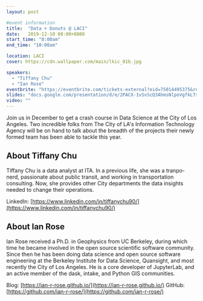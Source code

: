 ```yaml
---
layout: post

#event information
title:  "Data + Donuts @ LACI"
date:   2019-12-10 08:00+0800
start_time: "8:00am"
end_time: "10:00am"

location: LACI
cover: https://cdn.wallpaper.com/main/lkic_01b.jpg

speakers:
  - "Tiffany Chu"
  - "Ian Rose"
eventbrite: "https://eventbrite.com/tickets-external?eid=75014495375&ref=etckt"
slides: "docs.google.com/presentation/d/e/2PACX-1vSvScQ3AhmsNlpoVgfkLTsl3OW60s8K7PZY9AHHtcB8IvJIOZNSRKn6wU5DpVUtuj6PWdxfnh1oivmL/embed?start=false&loop=false&delayms=3000"
video: ""
---
```


Join us in December to get a crash course in Data Science at the City of Los Angeles. Two incredible folks from The City of LA's Information Technology Agency will be on hand to talk about the breadth of the projects their newly formed team has been able to tackle this year.

## About Tiffany Chu

Tiffany Chu is a data analyst at ITA. In a previous life, she was a tranpo-nerd, passionate about public transit, and working in transportation consulting. Now, she provides other City departments the data insights needed to change their operations.   

LinkedIn: [https://www.linkedin.com/in/tiffanychu90/](https://www.linkedin.com/in/tiffanychu90/)


## About Ian Rose

Ian Rose received a Ph.D. in Geophysics from UC Berkeley, during which time he became involved in the open source scientific software community. Since then he has been doing data science and open source software engineering at the Berkeley Institute for Data Science, Quansight, and most recently the City of Los Angeles. He is a core developer of JupyterLab, and an active member of the dask, intake, and Python GIS communities. 

Blog: [https://ian-r-rose.github.io/](https://ian-r-rose.github.io/)
GitHub: [https://github.com/ian-r-rose/](https://github.com/ian-r-rose/)